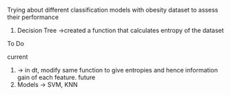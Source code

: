 Trying about different classification models with obesity dataset to assess their performance 

1. Decision Tree
   ->created a function that calculates entropy of the dataset

To Do

current
1. -> in dt, modify same function to give entropies and hence information gain of each feature.
future
2. Models -> SVM, KNN

